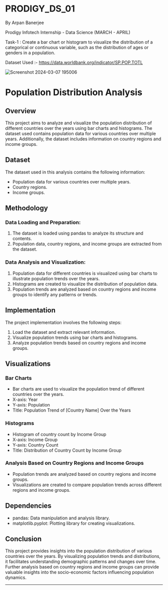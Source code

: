 # PRODIGY_DS_01
By Arpan Banerjee

Prodigy Infotech Internship - Data Science (MARCH - APRIL)

Task-1 : Create a bar chart or histogram to visualize the distribution of a categorical or continuous variable, such as the distribution of ages or genders in a population.

Dataset Used :- https://data.worldbank.org/indicator/SP.POP.TOTL

![Screenshot 2024-03-07 195006](https://github.com/Iamarpanbanerjee/PRODIGY_DS_01/assets/101622569/5fe8fd0a-dca8-42da-b790-82dc6d4fe9f6)

# Population Distribution Analysis

## Overview
This project aims to analyze and visualize the population distribution of different countries over the years using bar charts and histograms. The dataset used contains population data for various countries over multiple years. Additionally, the dataset includes information on country regions and income groups.

## Dataset
The dataset used in this analysis contains the following information:
- Population data for various countries over multiple years.
- Country regions.
- Income groups.

## Methodology

### Data Loading and Preparation:
1. The dataset is loaded using pandas to analyze its structure and contents.
2. Population data, country regions, and income groups are extracted from the dataset.

### Data Analysis and Visualization:
1. Population data for different countries is visualized using bar charts to illustrate population trends over the years.
2. Histograms are created to visualize the distribution of population data.
3. Population trends are analyzed based on country regions and income groups to identify any patterns or trends.

## Implementation
The project implementation involves the following steps:
1. Load the dataset and extract relevant information.
2. Visualize population trends using bar charts and histograms.
3. Analyze population trends based on country regions and income groups.

## Visualizations

### Bar Charts
- Bar charts are used to visualize the population trend of different countries over the years.
- X-axis: Year
- Y-axis: Population
- Title: Population Trend of [Country Name] Over the Years

### Histograms
- Histogram of country count by Income Group 
- X-axis: Income Group
- Y-axis: Country Count
- Title: Distribution of Country Count by Income Group

### Analysis Based on Country Regions and Income Groups
- Population trends are analyzed based on country regions and income groups.
- Visualizations are created to compare population trends across different regions and income groups.

## Dependencies
- pandas: Data manipulation and analysis library.
- matplotlib.pyplot: Plotting library for creating visualizations.

## Conclusion
This project provides insights into the population distribution of various countries over the years. By visualizing population trends and distributions, it facilitates understanding demographic patterns and changes over time. Further analysis based on country regions and income groups can provide valuable insights into the socio-economic factors influencing population dynamics.

---
